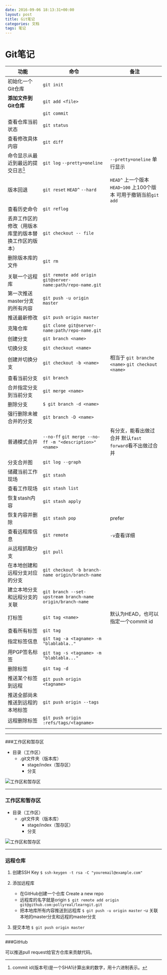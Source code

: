 ```yaml
---
date: 2016-09-06 18:13:31+00:00
layout: post
title: Git笔记
categories: 文档
tags: 笔记 
---
```


# Git笔记


|功能|命令|备注|
|----|----|----|
|初始化一个Git仓库|`git init`||
|**添加文件到Git仓库**|`git add <file>`||
||`git commit`||
|查看仓库当前状态|`git status`||
|查看修改具体内容|`git diff`||
|命令显示从最近到最远的提交日志[^commit id]|`git log`  `--pretty=oneline`|`--pretty=oneline`  单行显示|
|版本回退|`git reset` `HEAD^` `--hard`|`HEAD^`  上一个版本 `HEAD~100`  上100个版本   可用于撤销当前`git add`|
|查看历史命令|`git reflog`||
|丢弃工作区的修改（用版本库里的版本替换工作区的版本）|`git checkout -- file`||
|删除版本库的文件|`git rm`||
||||
|关联一个远程库|`git remote add origin git@server-name:path/repo-name.git`||
|第一次推送master分支的所有内容|`git push -u origin master`||
|推送最新修改|`git push origin master`||
|克隆仓库|`git clone git@server-name:path/repo-name.git`||
|创建分支|`git branch <name>`||
|切换分支|`git checkout <name>`||
|创建并切换分支|`git checkout -b <name>`|相当于  `git branche <name>` `git checkout <name>`|
|查看当前分支|`git branch`||
|合并指定分支到当前分支|`git merge <name>`||
|删除分支|`$ git branch -d <name>`||
|强行删除未被合并的分支|`git branch -D <name>`||
|普通模式合并|`--no-ff` `git merge --no-ff -m "<description>" <name>`|有分支，能看出做过合并  默认`fast forward`看不出做过合并|
|分支合并图|`git log --graph`||
|储藏当前工作现场|`git stash`||
|查看工作现场|`git stash list`||
|恢复stash内容|`git stash apply`||
|恢复内容并删除|`git stash pop`|prefer|
|查看远程库信息|`git remote`|`-v`查看详细|
|从远程抓取分支|`git pull`||
|在本地创建和远程分支对应的分支|`git checkout -b branch-name origin/branch-name`||
|建立本地分支和远程分支的关联|`git branch --set-upstream branch-name origin/branch-name`||
|打标签|`git tag <name>`|默认为HEAD，也可以指定一个commit id|
|查看所有标签|`git tag`||
|指定标签信息|`git tag -a <tagname> -m "blablabla.."`||
|用PGP签名标签|`git tag -s <tagname> -m "blablabla..."`||
|删除标签|`git tag -d `||
|推送某个标签到远程|`git push origin <tagname>`||
|推送全部尚未推送到远程的本地标签|`git push origin --tags`||
|远程删除标签|`git push origin :refs/tags/<tagname>`||
||||

[^commit id]:commit id(版本号)是一个SHA1计算出来的数字，用十六进制表示。

---
###工作区和暂存区

 - 目录（工作区）
     - .git文件夹（版本库）
         - stage/index（暂存区）
         - 分支

 
![工作区和暂存区](http://www.liaoxuefeng.com/files/attachments/001384907702917346729e9afbf4127b6dfbae9207af016000/0 "工作区和暂存区")

---

### 工作区和暂存区

 - 目录（工作区）
     - .git文件夹（版本库）
         - stage/index（暂存区）
         - 分支

 
![工作区和暂存区](http://www.liaoxuefeng.com/files/attachments/001384907702917346729e9afbf4127b6dfbae9207af016000/0 "工作区和暂存区")

---

### 远程仓库

1. 创建SSH Key
`$ ssh-keygen -t rsa -C "youremail@example.com"`

2. 添加远程库 
    - 在GitHub创建一个仓库
Create a new repo
    - 远程库的名字就是origin
`$ git remote add origin git@github.com:pollyreal/learngit.git`
    - 把本地库所有内容推送到远程库
`$ git push -u origin master`
-u 关联本地的master分支和远程的master分支

3. 提交本地
    `$ git push origin master`

---

###GitHub

可以推送pull request给官方仓库来贡献代码。